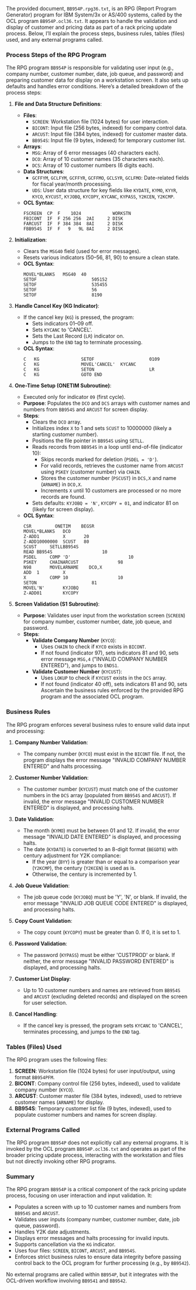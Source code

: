 The provided document, `BB954P.rpg36.txt`, is an RPG (Report Program Generator) program for IBM System/3x or AS/400 systems, called by the OCL program `BB954P.ocl36.txt`. It appears to handle the validation and display of customer and pricing data as part of a rack pricing update process. Below, I’ll explain the process steps, business rules, tables (files) used, and any external programs called.

### Process Steps of the RPG Program

The RPG program `BB954P` is responsible for validating user input (e.g., company number, customer number, date, job queue, and password) and preparing customer data for display on a workstation screen. It also sets up defaults and handles error conditions. Here’s a detailed breakdown of the process steps:

1. **File and Data Structure Definitions**:
   - **Files**:
     - `SCREEN`: Workstation file (1024 bytes) for user interaction.
     - `BICONT`: Input file (256 bytes, indexed) for company control data.
     - `ARCUST`: Input file (384 bytes, indexed) for customer master data.
     - `BB954S`: Input file (9 bytes, indexed) for temporary customer list.
   - **Arrays**:
     - `MSG`: Array of 6 error messages (40 characters each).
     - `DCO`: Array of 10 customer names (35 characters each).
     - `DCS`: Array of 10 customer numbers (6 digits each).
   - **Data Structures**:
     - `GCFFYM`, `GCLFYM`, `GCFFYR`, `GCFFMO`, `GCLSYR`, `GCLFMO`: Date-related fields for fiscal year/month processing.
     - `UDS`: User data structure for key fields like `KYDATE`, `KYMO`, `KYYR`, `KYCO`, `KYCUST`, `KYJOBQ`, `KYCOPY`, `KYCANC`, `KYPASS`, `Y2KCEN`, `Y2KCMP`.
   - **OCL Syntax**:
     ```rpg
     FSCREEN  CP  F    1024            WORKSTN
     FBICONT  IF  F 256 256  2AI     2 DISK
     FARCUST  IF  F 384 384  8AI     2 DISK
     FBB954S  IF  F   9   9L 8AI     2 DISK
     ```

2. **Initialization**:
   - Clears the `MSG40` field (used for error messages).
   - Resets various indicators (50–56, 81, 90) to ensure a clean state.
   - **OCL Syntax**:
     ```rpg
     MOVEL*BLANKS   MSG40  40
     SETOF                     505152
     SETOF                     535455
     SETOF                     56
     SETOF                     8190
     ```

3. **Handle Cancel Key (KG Indicator)**:
   - If the cancel key (`KG`) is pressed, the program:
     - Sets indicators 01–09 off.
     - Sets `KYCANC` to 'CANCEL'.
     - Sets the Last Record (`LR`) indicator on.
     - Jumps to the `END` tag to terminate processing.
   - **OCL Syntax**:
     ```rpg
     C   KG                SETOF                     0109
     C   KG                MOVEL'CANCEL'  KYCANC
     C   KG                SETON                     LR
     C   KG                GOTO END
     ```

4. **One-Time Setup (ONETIM Subroutine)**:
   - Executed only for indicator `09` (first cycle).
   - **Purpose**: Populates the `DCO` and `DCS` arrays with customer names and numbers from `BB954S` and `ARCUST` for screen display.
   - **Steps**:
     - Clears the `DCO` array.
     - Initializes index `X` to 1 and sets `SCUST` to 10000000 (likely a starting customer number).
     - Positions the file pointer in `BB954S` using `SETLL`.
     - Reads records from `BB954S` in a loop until end-of-file (indicator 10):
       - Skips records marked for deletion (`PSDEL = 'D'`).
       - For valid records, retrieves the customer name from `ARCUST` using `PSKEY` (customer number) via `CHAIN`.
       - Stores the customer number (`PSCUST`) in `DCS,X` and name (`ARNAME`) in `DCO,X`.
       - Increments `X` until 10 customers are processed or no more records are found.
     - Sets defaults: `KYJOBQ = 'N'`, `KYCOPY = 01`, and indicator 81 on (likely for screen display).
   - **OCL Syntax**:
     ```rpg
     CSR         ONETIM    BEGSR
     MOVEL*BLANKS   DCO
     Z-ADD1         X       20
     Z-ADD10000000  SCUST   80
     SCUST     SETLLBB954S
     READ BB954S                   10
     PSDEL     COMP 'D'                      10
     PSKEY     CHAINARCUST               98
     N98       MOVELARNAME    DCO,X
     ADD  1         X
     X         COMP 10                   10
     SETON                     81
     MOVEL'N'       KYJOBQ
     Z-ADD01        KYCOPY
     ```

5. **Screen Validation (S1 Subroutine)**:
   - **Purpose**: Validates user input from the workstation screen (`SCREEN`) for company number, customer number, date, job queue, and password.
   - **Steps**:
     - **Validate Company Number** (`KYCO`):
       - Uses `CHAIN` to check if `KYCO` exists in `BICONT`.
       - If not found (indicator 97), sets indicators 81 and 90, sets error message `MSG,4` ("INVALID COMPANY NUMBER ENTERED"), and jumps to `ENDS1`.
     - **Validate Customer Number** (`KYCUST`):
       - Uses `LOKUP` to check if `KYCUST` exists in the `DCS` array.
       - If not found (indicator 40 off), sets indicators 81 and 90, sets Ascertain the business rules enforced by the provided RPG program and the associated OCL program.

### Business Rules

The RPG program enforces several business rules to ensure valid data input and processing:

1. **Company Number Validation**:
   - The company number (`KYCO`) must exist in the `BICONT` file. If not, the program displays the error message "INVALID COMPANY NUMBER ENTERED" and halts processing.

2. **Customer Number Validation**:
   - The customer number (`KYCUST`) must match one of the customer numbers in the `DCS` array (populated from `BB954S` and `ARCUST`). If invalid, the error message "INVALID CUSTOMER NUMBER ENTERED" is displayed, and processing halts.

3. **Date Validation**:
   - The month (`KYMO`) must be between 01 and 12. If invalid, the error message "INVALID DATE ENTERED" is displayed, and processing halts.
   - The date (`KYDATE`) is converted to an 8-digit format (`BEGDT8`) with century adjustment for Y2K compliance:
     - If the year (`BYY`) is greater than or equal to a comparison year (`Y2KCMP`), the century (`Y2KCEN`) is used as is.
     - Otherwise, the century is incremented by 1.

4. **Job Queue Validation**:
   - The job queue code (`KYJOBQ`) must be 'Y', 'N', or blank. If invalid, the error message "INVALID JOB QUEUE CODE ENTERED" is displayed, and processing halts.

5. **Copy Count Validation**:
   - The copy count (`KYCOPY`) must be greater than 0. If 0, it is set to 1.

6. **Password Validation**:
   - The password (`KYPASS`) must be either 'CUSTPROD' or blank. If neither, the error message "INVALID PASSWORD ENTERED" is displayed, and processing halts.

7. **Customer List Display**:
   - Up to 10 customer numbers and names are retrieved from `BB954S` and `ARCUST` (excluding deleted records) and displayed on the screen for user selection.

8. **Cancel Handling**:
   - If the cancel key is pressed, the program sets `KYCANC` to 'CANCEL', terminates processing, and jumps to the `END` tag.

### Tables (Files) Used

The RPG program uses the following files:
1. **SCREEN**: Workstation file (1024 bytes) for user input/output, using format `BB954PFM`.
2. **BICONT**: Company control file (256 bytes, indexed), used to validate company number (`KYCO`).
3. **ARCUST**: Customer master file (384 bytes, indexed), used to retrieve customer names (`ARNAME`) for display.
4. **BB954S**: Temporary customer list file (9 bytes, indexed), used to populate customer numbers and names for screen display.

### External Programs Called

The RPG program `BB954P` does not explicitly call any external programs. It is invoked by the OCL program `BB954P.ocl36.txt` and operates as part of the broader pricing update process, interacting with the workstation and files but not directly invoking other RPG programs.

### Summary

The RPG program `BB954P` is a critical component of the rack pricing update process, focusing on user interaction and input validation. It:
- Populates a screen with up to 10 customer names and numbers from `BB954S` and `ARCUST`.
- Validates user inputs (company number, customer number, date, job queue, password).
- Handles Y2K date adjustments.
- Displays error messages and halts processing for invalid inputs.
- Supports cancellation via the `KG` indicator.
- Uses four files: `SCREEN`, `BICONT`, `ARCUST`, and `BB954S`.
- Enforces strict business rules to ensure data integrity before passing control back to the OCL program for further processing (e.g., by `BB9542`).

No external programs are called within `BB954P`, but it integrates with the OCL-driven workflow involving `BB9541` and `BB9542`.